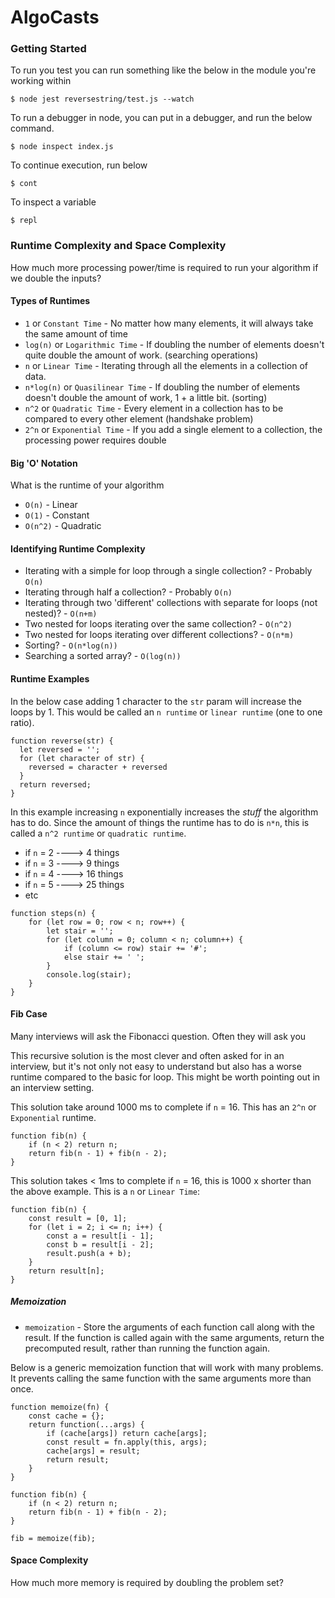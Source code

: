 # AlgoCasts

### Getting Started

To run you test you can run something like the below in the module you're working within

```
$ node jest reversestring/test.js --watch
```


To run a debugger in node, you can put in a debugger, and run the below command.

```
$ node inspect index.js
```
To continue execution, run below

```
$ cont
```

To inspect a variable

```
$ repl
```


### Runtime Complexity and Space Complexity

How much more processing power/time is required to run your algorithm if we double the inputs?

#### Types of Runtimes


* `1` or  `Constant Time` - No matter how many elements, it will always take the same amount of time
* `log(n)` or `Logarithmic Time` - If doubling the number of elements doesn't quite double the amount of work. (searching operations)
* `n` or `Linear Time` - Iterating through all the elements in a collection of data.
* `n*log(n)` or `Quasilinear Time` - If doubling the number of elements doesn't double the amount of work, 1 + a little bit. (sorting)
* `n^2` or `Quadratic Time` - Every element in a collection has to be compared to every other element (handshake problem)
* `2^n` or `Exponential Time` - If you add a single element to a collection, the processing power requires double

#### Big 'O' Notation

What is the runtime of your algorithm

* `O(n)` - Linear
* `O(1)` - Constant
* `O(n^2)` - Quadratic


#### Identifying Runtime Complexity

* Iterating with a simple for loop through a single collection? - Probably `O(n)`
* Iterating through half a collection? - Probably `O(n)`
* Iterating through two 'different' collections with separate for loops (not nested)? - `O(n+m)`
* Two nested for loops iterating over the same collection? - `O(n^2)`
* Two nested for loops iterating over different collections? - `O(n*m)`
* Sorting? - `O(n*log(n))`
* Searching a sorted array? - `O(log(n))`


#### Runtime Examples

In the below case adding 1 character to the `str` param will increase the loops by 1. This would be called an `n runtime`  or `linear runtime` (one to one ratio).

```
function reverse(str) {
  let reversed = '';
  for (let character of str) {
    reversed = character + reversed
  }
  return reversed;
}
```

In this example increasing `n` exponentially increases the _stuff_ the algorithm has to do. Since the amount of things the runtime has to do is `n*n`, this is called a `n^2 runtime` or `quadratic runtime`.

* if `n` = 2 ----> 4 things
* if `n` = 3 ----> 9 things
* if `n` = 4 ----> 16 things
* if `n` = 5 ----> 25 things
* etc

```
function steps(n) {
	for (let row = 0; row < n; row++) {
		let stair = '';
		for (let column = 0; column < n; column++) {
			if (column <= row) stair += '#';
			else stair += ' ';
		}
		console.log(stair);
	}
}
```

#### Fib Case

Many interviews will ask the Fibonacci question. Often they will ask you

This recursive solution is the most clever and often asked for in an interview, but it's not only not easy to understand but also has a worse runtime compared to the basic for loop. This might be worth pointing out in an interview setting.

This solution take around 1000 ms to complete if `n` = 16. This has an `2^n` or `Exponential` runtime.

```
function fib(n) {
	if (n < 2) return n;
	return fib(n - 1) + fib(n - 2);
}
```

This solution takes < 1ms to complete if `n` = 16, this is 1000 x shorter than the above example. This is a `n` or `Linear Time`:

```
function fib(n) {
	const result = [0, 1];
	for (let i = 2; i <= n; i++) {
		const a = result[i - 1];
		const b = result[i - 2];
		result.push(a + b);
	}
	return result[n];
}
```
##### Memoization

* `memoization` - Store the arguments of each function call along with the result. If the function is called again with the same arguments, return the precomputed result, rather than running the function again.

Below is a generic memoization function that will work with many problems. It prevents calling the same function with the same arguments more than once.

```
function memoize(fn) {
	const cache = {};
	return function(...args) {
		if (cache[args]) return cache[args];
		const result = fn.apply(this, args);
		cache[args] = result;
		return result;
	}
}

function fib(n) {
	if (n < 2) return n;
	return fib(n - 1) + fib(n - 2);
}

fib = memoize(fib);

```

#### Space Complexity

How much more memory is required by doubling the problem set?
